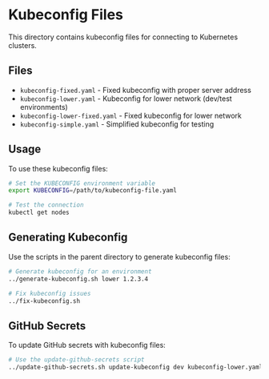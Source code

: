 # Kubeconfig Files

This directory contains kubeconfig files for connecting to Kubernetes clusters.

## Files

- `kubeconfig-fixed.yaml` - Fixed kubeconfig with proper server address
- `kubeconfig-lower.yaml` - Kubeconfig for lower network (dev/test environments)
- `kubeconfig-lower-fixed.yaml` - Fixed kubeconfig for lower network
- `kubeconfig-simple.yaml` - Simplified kubeconfig for testing

## Usage

To use these kubeconfig files:

```bash
# Set the KUBECONFIG environment variable
export KUBECONFIG=/path/to/kubeconfig-file.yaml

# Test the connection
kubectl get nodes
```

## Generating Kubeconfig

Use the scripts in the parent directory to generate kubeconfig files:

```bash
# Generate kubeconfig for an environment
../generate-kubeconfig.sh lower 1.2.3.4

# Fix kubeconfig issues
../fix-kubeconfig.sh
```

## GitHub Secrets

To update GitHub secrets with kubeconfig files:

```bash
# Use the update-github-secrets script
../update-github-secrets.sh update-kubeconfig dev kubeconfig-lower.yaml
```